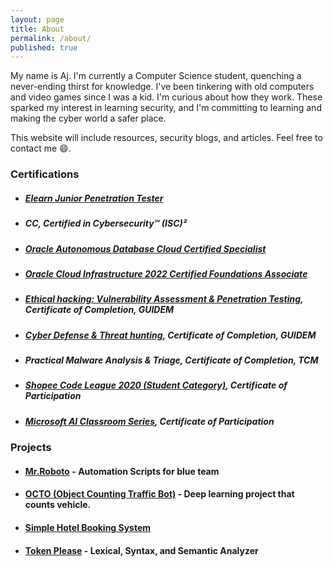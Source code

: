 ```yaml
---
layout: page
title: About
permalink: /about/
published: true
---
```

<script src="https://tryhackme.com/badge/994867"></script>

My name is Aj. I'm currently a Computer Science student, quenching a never-ending thirst for knowledge. I've been tinkering with old computers and video games since I was a kid. I'm curious about how they work. These sparked my interest in learning security, and I'm committing to learning and making the cyber world a safer place.

This website will include resources, security blogs, and articles. Feel free to contact me 😄.

### Certifications
+ ##### [Elearn Junior Penetration Tester](https://verified.elearnsecurity.com/certificates/8706593d-cf8e-431f-9960-7a34bc638a08)
+ ##### CC, Certified in Cybersecurity℠ (ISC)²
+ ##### [Oracle Autonomous Database Cloud Certified Specialist](https://catalog-education.oracle.com/pls/certview/sharebadge?id=5C0F7E707BD234CAD160B6257A1AB6B81353C2A1AD1A3553F7C3EB884A190474)
+ ##### [Oracle Cloud Infrastructure 2022 Certified Foundations Associate](https://catalog-education.oracle.com/pls/certview/sharebadge?id=9586E8CE88BF7381B49C3FEED00F093974EB79BEC4082D76417CA37EB198D30E)
+ ##### [Ethical hacking: Vulnerability Assessment & Penetration Testing](https://drive.google.com/file/d/1n4O9EztbqgpNhvGh9b485KQH8dHw65dl/view), Certificate of Completion, GUIDEM
+ ##### [Cyber Defense & Threat hunting](https://drive.google.com/file/d/1Hs0JMR_R7uH3URfbB5OibkUh9kvNOney/view), Certificate of Completion, GUIDEM
+ ##### Practical Malware Analysis & Triage, Certificate of Completion, TCM
+ ##### [Shopee Code League 2020 (Student Category)](https://drive.google.com/file/d/157qDxL5zopZfOQy6b8m5mbkr9UY245tA/view), Certificate of Participation
+ ##### [Microsoft AI Classroom Series](https://drive.google.com/file/d/1kGDOwS0ObXESpAY_t1WK8dn8UrJ6gO--/view), Certificate of Participation

### Projects 
+ #### [Mr.Roboto](https://github.com/aj-tap/mr.roboto) - Automation Scripts for blue team
+ #### [OCTO (Object Counting Traffic Bot)](https://github.com/aj-tap/OCTO) - Deep learning project that counts vehicle.
+ #### [Simple Hotel Booking System](https://github.com/aj-tap/Simple_Hotel_Booking_System)
+ #### [Token Please](https://github.com/microjoule/tokens-please) - Lexical, Syntax, and Semantic Analyzer


